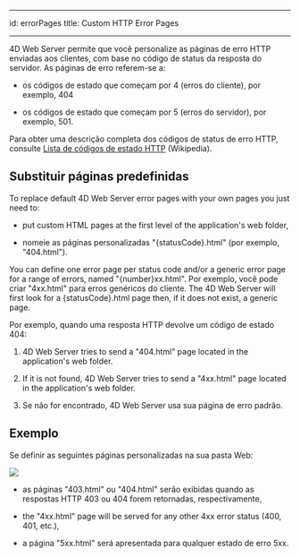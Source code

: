 - - -
id: errorPages title: Custom HTTP Error Pages
- - -

4D Web Server permite que você personalize as páginas de erro HTTP enviadas aos clientes, com base no código de status da resposta do servidor. As páginas de erro referem-se a:

*   os códigos de estado que começam por 4 (erros do cliente), por exemplo, 404

*   os códigos de estado que começam por 5 (erros do servidor), por exemplo, 501.

Para obter uma descrição completa dos códigos de status de erro HTTP, consulte [Lista de códigos de estado HTTP](https://en.wikipedia.org/wiki/List_of_HTTP_status_codes) (Wikipedia).


## Substituir páginas predefinidas

To replace default 4D Web Server error pages with your own pages you just need to:

*   put custom HTML pages at the first level of the application's web folder,

*   nomeie as páginas personalizadas "{statusCode}.html" (por exemplo, "404.html").

You can define one error page per status code and/or a generic error page for a range of errors, named "{number}xx.html". Por exemplo, você pode criar "4xx.html" para erros genéricos do cliente. The 4D Web Server will first look for a {statusCode}.html page then, if it does not exist, a generic page.

Por exemplo, quando uma resposta HTTP devolve um código de estado 404:

1.  4D Web Server tries to send a "404.html" page located in the application's web folder.

2.  If it is not found, 4D Web Server tries to send a "4xx.html" page located in the application's web folder.

3.  Se não for encontrado, 4D Web Server usa sua página de erro padrão.

## Exemplo

Se definir as seguintes páginas personalizadas na sua pasta Web:

![](../assets/en/WebServer/errorPage.png)

*   as páginas "403.html" ou "404.html" serão exibidas quando as respostas HTTP 403 ou 404 forem retornadas, respectivamente,

*   the "4xx.html" page will be served for any other 4xx error status (400, 401, etc.),

*   a página "5xx.html" será apresentada para qualquer estado de erro 5xx.

